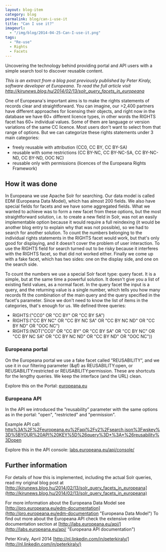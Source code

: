 ```yaml
---
layout: blog-item
category: blog
permalink: blog/can-i-use-it
title: "Can I use it?"
imageurl: 
  - "/img/blog/2014-04-25-Can-I-use-it.png"
tags: 
  - "Re-use"
  - Rights
  - Facets
---
```


Uncovering the technology behind providing portal and API users with a simple search tool to discover reusable content.

<em>This is an extract from a blog post previously published by Peter Kiraly, software developer at Europeana. To read the full article visit <a href="http://kirunews.blog.hu/2014/02/13/solr_query_facets_in_europeana">http://kirunews.blog.hu/2014/02/13/solr_query_facets_in_europeana</a></em>

One of Europeana's important aims is to make the rights statements of records clear and straightforward. You can imagine, our >2,400 partners have different approaches for licensing their objects, and right now in the database we have 60+ different licence types, in other words the RIGHTS facet has 60+ individual values. Some of them are language or version variations of the same CC licence. Most users don't want to select from that range of options. But we can categorize these rights statements under 3 main categories:

- freely reusable with attribution (CC0, CC BY, CC BY-SA)
- reusable with some restrictions (CC BY-NC, CC BY-NC-SA, CC BY-NC-ND, CC BY-ND, OOC NC)
- reusable only with permissions (licences of the Europeana Rights Framework)

## How it was done

In Europeana we use Apache Solr for searching. Our data model is called EDM (Europeana Data Model), which has almost 200 fields. We also have special fields for facets and we have some aggregated fields. What we wanted to achieve was to form a new facet from these options, but the most straightforward solution, i.e. to create a new field in Solr, was not an easily implementable option because it would require a full reindexing (it would be another blog entry to explain why that was not possible), so we had to search for another solution. To count the numbers belonging to the individual rights statements in the RIGHTS facet would work, but that's only good for displaying, and it doesn't cover the problem of user interaction. To use the RIGHTS field for search turned out to be risky because it interferes with the RIGHTS facet, so that did not worked either. Finally we come up with a fake facet, which has two sides: one on the display side, and one on the search side.

To count the numbers we use a special Solr facet type: query facet. It is a simple, but at the same time a powerful solution. It doesn't give you a list of existing field values, as a normal facet. In the query facet the input is a query, and the returning value is a single number, which tells you how many records fit the combination of the main query and the query specified in the facet's parameter. Since we don't need to know the list of items in the categories, that's enough for us. We defined three queries:

- RIGHTS:("CC0" OR "CC BY" OR "CC BY SA")
- RIGHTS:("CC BY NC" OR "CC BY NC SA" OR "CC BY NC ND" OR "CC BY ND" OR "OOC NC")
- RIGHTS:(NOT("CC0" OR "CC BY" OR "CC BY SA" OR "CC BY NC" OR "CC BY NC SA" OR "CC BY NC ND" OR "CC BY ND" OR "OOC NC"))

### Europeana portal

On the Europeana portal we use a fake facet called ”REUSABILITY”, and we use it in our filtering parameter (&qf) as REUSABILITY:open, or REUSABILITY:restricted or REUSABILITY:permission. These are shortcuts for the lengthy queries. We keep the interface (and the URL) clean.

Explore this on the Portal: [europeana.eu](http://www.europeana.eu "Europeana portal")

### Europeana API

In the API we introduced the ”reusability” parameter with the same options as in the portal: "open", "restricted" and "permission".

Example API call: [http%3A%2F%2Feuropeana.eu%2Fapi%2Fv2%2Fsearch.json%3Fwskey%3D%5BYOUR%20API%20KEY%5D%26query%3D*%3A*%26reusability%3Dopen](http%3A%2F%2Feuropeana.eu%2Fapi%2Fv2%2Fsearch.json%3Fwskey%3D%5BYOUR%20API%20KEY%5D%26query%3D*%3A*%26reusability%3Dopen)

Explore this in the API console: [labs.europeana.eu/api/console/](http://labs.europeana.eu/api/console/ "Europeana APi console")


## Further information

For details of how this is implemented, including the actual Solr queries, read my original blog post at [http://kirunews.blog.hu/2014/02/13/solr_query_facets_in_europeana](http://kirunews.blog.hu/2014/02/13/solr_query_facets_in_europeana)

For more information about the Europeana Data Model see [http://pro.europeana.eu/edm-documentation](http://pro.europeana.eu/edm-documentation "Europeana Data Model")
To find out more about the Europeana API check the extensive online documentation section at [http://labs.europeana.eu/api/](http://labs.europeana.eu/api/ "Europeana API documentation")

Peter Kiraly, April 2014
[http://nl.linkedin.com/in/peterkiraly/](http://nl.linkedin.com/in/peterkiraly/)

